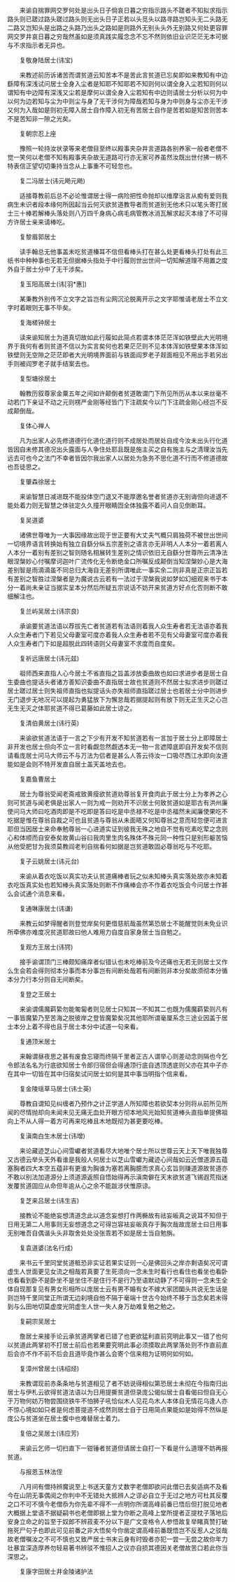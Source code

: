 <!-- { "loadSidebar": true } -->
　　来谕自揣罪网交罗何处是出头日子倘哀日暮之穷指示路头不蹉者不知拟求指示路头则已蹉过路头蹉过路头则无出头日子正若以头觅头以路寻路岂知头无二头路无二路又岂知头是出路之头路乃出头之路如是则路外无别头头外无别路又何处更容罪网交罗井哀日暮之穷哉然虽如是须真践实履念念不忘不然则依旧业识茫茫无本可据与不求指示者无异也。

　　复敬身陆居士(讳宝)

　　来教述前历诉诸苦而谓贫道云知苦本不是苦此言贫道已忘矣即如来教知有中边繇障有深浅试问居士全身入尘者是知耶不知耶若不知则何以谓全身入尘若知则何以谓知有中边障有深浅又尘若是摩何以谓全身入尘若知有中边则请居士分析以何为中以何为边若知与尘为中则尘与身了无干涉何为障哉若知与身为中则身与尘亦无干涉又何为入哉如是则初无障入居士自作障入初无有苦居士自作是苦若如是知苦则苦本不是苦知非一隙之光矣。

　　复朝宗忍上座

　　豫照一轮持汝状录等来老僧目至终以殿事夹杂井言道路各别养家一般者老僧不觉一笑何以老僧不知有殿事夹杂故无道路可行亦无家可养虽然汝既出世付拂一柄不特表信正望切切秉持当念从上事重不可轻忽也。

　　复二冯居士(讳元飏元飏)

　　适接尊教前后总不必论惟谓居士得一病险把性命抛却以维摩诣言从痴有爱则我病生未识者段本缘何所因起当云何灭欲贫道教导者而贫道别无他术只以笔头寄打居士三十棒若解棒头落处则八万四千身病心病毛病管教冰消瓦解求起灭本缘了不可得方许居士亲来请棒吃。

　　复黎眉郭居士

　　读手翰总无他事盖未吃贫道榛耳不信但看棒头打在甚么处更看棒头打处有此三纸书中种种事也无若无但据棒头指处于中行履则世出世间一切知解道理不用置之度外自于居士分中了无干涉矣。

　　复玉阳高居士(讳[羽*惠])

　　某秉教外别传不立文字之旨岂有尘网沉沦脱离开示之文字耶惟请老居士不立文字时着眼则无事不毕矣。

　　复海槎钟居士

　　读来谕知居士为道真切故如此行履如此简点若谓本体茫茫浑如铁壁此大光明境界于我何有者则贫道不信以为实言矣何也若果茫茫则不见本体浑如铁壁果本体浑如铁壁则无空隙之茫茫即者大光明境界面前与铁面阎罗老子觌面相见不用出手若另出手则被阎罗老子就手结案去也。

　　复型塘徐居士

　　翰教历叙尊家金粟五年之间如许颠倒者贫道敢谓门下所见所历从本以来丝毫不动若门下亲证不动之元则楞严金刚等经皆门下注疏矣今以门下注疏金刚心经岂不反成颠倒哉。

　　复体心禅人

　　凡为出家人必先修道德行化道化道行则不成居处而居处自成今汝未出头行化道皆因自未修其德况出头露面与人争住处耶且既是施主买之自有施主与之清理汝当先远去可也今之法门不幸者皆因尔我出家人以居处为急务不思化道不行而不修道德故也吾徒思之。

　　复肇森徐居士

　　来谕智慧日减进既不能投体空门退又不能厚邀名誉者贫道亦无别诲但向进退不能处着力则无智慧之体驻定久久撞开眼睛㘞全体独露不着问人自见倒断耳。

　　复吴道婆

　　诸佛世尊唯为一大事因缘故出现于世正要有大丈夫气概只肩独荷不被世出世间一切境界语言转换始有独立自繇分纵五宗差别之语言亦无非明人人本分一着若离人人本分一着别有差别之智则随名相展转生差别之情识依旧无自繇分世尊所云清净法眼涅槃妙心付嘱摩诃迦叶广流传化无令断绝金口所嘱反成颠倒当知涅槃妙心是大海差别智是雨滴滴虽不同总归大海自无差别所谓唯此一事实余二则非真是正宗正旨若有差别之智胜过涅槃者是为魔说古云若有一法过于涅槃我说如梦如幻细观来书于本分一着尚未亲证当据实呈本分然后所疑五宗说话不妨开来贫道方好点化否则断不敢细解注也。

　　复兰屿吴居士(讳宗良)

　　承谕要贫道法语以荐拔先亡者贫道若有法语则着我人众生寿者若无法语亦着我人众生寿者门下若见父母妻室可度亦着我人众生寿者若不见有父母妻室可度亦着我人众生寿者门下如是超脱此四转语则父母妻室不求度而自度矣。

　　复祈远唐居士(讳元兹)

　　祖师西来直指人心今居士不省直指之旨盖涉放委曲故也如曰求进步者是居士自生委曲也提话头者诸方善知识委曲不直指居士故也贫道则不然居士拟求进步则蹉过居士蹉过居士则失祖师直指也拟提话头亦失祖师直指蹉过居士也若居士分中则进步无门退步无地况可以提起为勇猛放下为懈怠哉若据提起则有放下则无正生灭之心岂无生无灭之体耶贫道不得已葛藤如此居士谅之。

　　复清伯黄居士(讳行英)

　　来谕欲贫道法语于一言之下少有开发不知贫道若有一言加于居士分上即障居士非开发也居士但向不立一言时看觑忽然觑透本无一物一言遮障底即自开发矣不信则请看庞居士问马大师云不与万法为侣者是甚么人答云待汝一口吸尽西江水即向汝道能如是会则不特开发直自居士盖天盖地去也。

　　复嘉鱼曹居士

　　居士为尊翁受闻老斋戒致黄瘦欲贫道劝尊翁复开食肉此于居士分上为孝养之心则可贫道与闻老俱是出家人一则为戒一则劝开不识居士何致贫道如是耶古有洪州廉使问马大师曰吃酒肉即是不吃即是答曰吃是中丞禄不吃是中丞福然未闻廉使果吃不吃据是惟在尊翁自裁之可也且贫道与尊翁从未面晤又何知尊翁之意而轻忽便可进言耶但当因居士来命奉勉尊翁一心进道实证到彼我无殊之地自不觉有吃素吃荤之念则心和体顺而自安泰矣故黄山谷曰我肉里生肉名殊体不殊元同一种性只是别形躯苦恼从他受肥甘为我须莫教阎老判自揣看何如据是岂贫道敢固必尊翁吃与不吃耶。

　　复子云姚居士(讳元台)

　　来谕从着衣吃饭以真实功夫认贫道痛棒者玩之似未知棒头真实落处故亦未知着衣吃饭真实处也若知棒头真实落处则断不作痛棒会亦不作着衣吃饭会今问居士作甚么会试通个消息来看。

　　复通琳康居士(讳谦)

　　来教云如梦得醒者则登觉岸矣何更借慈航哉虽然第恐居士不能醒觉则未免业识所牵佛亦难度况贫道耶故曰他人难用力自度自家身居士当自勉之。

　　复观方王居士(讳锷)

　　接手谕谓顶门三棒颇知痛痒者似错认也未吃棒前及今还痛也无若无则居士又作么生会若会得则彻本分事而本分事岂有间断处哉若有间断则非本分矣故须彻本分循本分力行本分则自无间断矣。

　　复登之王居士

　　来谕谓儒魔羁絷勿能匍匐者则见居士只知其一不知其二也既为儒魔羁絷则凡有一事皆魔絷乃至苦海之脱彼岸之登皆魔絷矣况其他耶所谓毫厘系念三途业因盖于居士本分上着不得也且于居士本分中试道一句来看。

　　复通顶米居士

　　来翰谓昼夜思之甚有废食忘寝而终隔千里者正古人谓举心则差动念则隔也今乞令郎法名名为行底欲知居士令郎归宿但会得通顶行底自透顶透底则父亦在其中子亦在其中一切皆在其中归宿矣试问居士如何是其中事当明指个信来看。

　　复金陵瑶草马居士(讳士英)

　　尊教自谓知见纠缠者乃预作之计正学道人所知障也若欲契本分则将从前所见所闻的尽情抛却向未闻未见无痛无血处开眼方彻本地风光始知贫道棒头直指单提佛祖向上不从人得一着方可再来吃棒且木地既彻为甚更要吃棒。

　　复滇南白生木居士(讳增)

　　来论藏迹芝山心间雪巘者贫道看尽大地唯个居士所以世尊云天上天下唯我独尊又古德云举头天外看谁是我般人何居士以芝山雪巘为藏迹心间哉如云近僧道源五蕴塞胸者四大本空五蕴非有更谁为胸谁为塞若离胸臆而求真心玄旨则赚道源故贫道亦不敢以别法加道源分上须道源返照自悟始得再示滇南僻在天末欲贫道飞锡遐荒指迷发覆贫道固应从命但年逾从心之余不能跋涉伏惟原谅。

　　复芝来吕居士(讳生吉)

　　接教论不能绝妄想清道念此以道念妄想打作两橛故有祛妄皈真之说耳不知但于日用无第二人用事则无妄想道念之可得岂容袪妄皈真存于胸次哉故庞居士曰日用事无别唯吾自偶谐头头非取舍处处没张乖若不如是居士当自勉旃。

　　复袁道婆(法名行成)

　　来书云千里同堂贫道秪恐非实证若果实证则一心是佛回头之岸亦剩语矣况可谓虚生人世面更见女流之相哉若真要了生死须向一念未生时看行也看住也看坐也看卧也看看到卧不是卧坐不是坐住不是住行不是行乃至语默动静了不可得则一念未生全体自现那复见有男女形相所以庞居士云有男不婚有女不嫁大家团圞头共说无生话是则岂特千里同堂正所谓无边刹境自他不隔于毫端十世古今始终不移于当念矣若未得到与么田地切莫虚度光阴虚生人世一失人身万劫难复勉之勉之。

　　复嗣宗吴居士

　　詹居士来接手论云承贫道两掌者已错了也更欲猛利直前究明此事又一错了也何以贫道此两掌初不打居士前后也若果要究明此事必须摸取此两掌落处则不作直前直后会亦不作不前不后会且道毕竟作甚么会寄个信来相为证明何如何如。

　　复漳州曾居士(讳绍烃)

　　来教谓现前赤条条地与贫道相见了者不妨说得相似第恐居士未彻在今指南归出居士与伊札云欲得贫道法语以为日用提撕贫道但录庞公偈似居士自看偈曰但自无心于万物何妨万物尝围绕铁牛不怕狮子吼恰似木人见花鸟木人本体自无情花乌逢人亦不惊心境如如只者是何虑菩提道不成然则居士自于日用简点果能如是始得不然纵是庞公与贫道坐在居士腹中也难替居士着力。

　　复倍之吴居士(讳应芳)

　　来谕云乞师一切扫直下一钳锤者贫道但请居士自打一下看是什么道理不妨再报贫道。

　　与报恩玉林法侄

　　八月间有僧持辨魔说至上书送天童方丈数字老僧即欲问此僧已去矣适病不及看今在山阴无事偶阅之你判中不无错处大抵辨人之谬必自立于无过之地方可杜其反覆之口不可不慎今老僧忝为你先辈不得不一点明你所谓高峰前番已悟后但打脱见地者大概据上堂语不据疑嗣书也老僧即据上堂为你断之高峰上堂所提者正提枕子落地后安身立命之的旨至于奴郎不辨菽麦不分以下是广文变格令人参悟故复举睹真赞打破拖死尸句子也即此可见前番之非大悟矣今你凿定谓高峰前番既悟岂不反惹人之驳哉故老僧嘱汝之不可不慎也又致严居士书末云身有时毁者亦犯一尝一无尝之故你年力壮暴宜深造厚养勿轻易著书辨驳不惟招人之议亦自损其德因关老僧故苦口若此你当深思之。

　　复康字田居士井金陵诸护法

